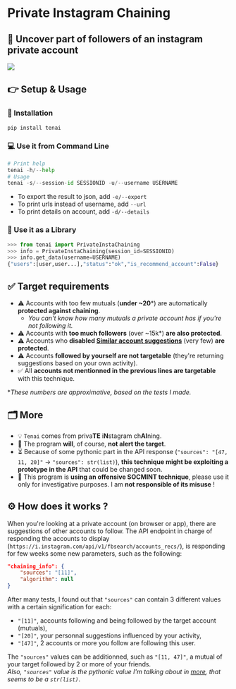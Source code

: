 # Private Instagram Chaining
## 🔮 Uncover part of followers of an instagram private account
![](./illustration.png)
## 👉 Setup & Usage
### 📲 Installation
```python
pip install tenai
```
### 💻 Use it from Command Line
```python
# Print help
tenai -h/--help
# Usage
tenai -s/--session-id SESSIONID -u/--username USERNAME
```
- To export the result to json, add `-e/--export`
- To print urls instead of username, add `--url`
- To print details on account, add `-d/--details`
### 📇 Use it as a Library
```python
>>> from tenai import PrivateInstaChaining
>>> info = PrivateInstaChaining(session_id=SESSIONID)
>>> info.get_data(username=USERNAME)
{"users":[user,user...],"status":"ok","is_recommend_account":False}
```
## ✅ Target requirements
- ⚠️ Accounts with too few mutuals (**under ~20***) are automatically **protected against chaining**.
    - _You can't know how many mutuals a private account has if you're not following it._
- ⚠️ Accounts with **too much followers** (over ~15k*) **are also protected**.
- ⚠️ Accounts who **disabled [Similar account suggestions](https://help.instagram.com/530450580417848)** (very few) **are protected**.
- ⚠️ Accounts **followed by yourself are not targetable** (they're returning suggestions based on your own activity).
- ✅ All **accounts not mentionned in the previous lines are targetable** with this technique.

*_These numbers are approximative, based on the tests I made._
## 🗂 More
- 💡 `Tenai` comes from priva**TE** i**N**stagram ch**AI**ning.
- 🤫 The program **will**, of course, **not alert the target**.
- ⏳ Because of some pythonic part in the API response (`"sources": "[47, 11, 20]"` -> `"sources": str(list)`), **this technique might be exploiting a prototype in the API** that could be changed soon.
- 👀 This program is **using an offensive SOCMINT technique**, please use it only for investigative purposes. I am **not responsible of its misuse** !
## ⚙️ How does it works ?
When you're looking at a private account (on browser or app), there are suggestions of other accounts to follow. The API endpoint in charge of responding the accounts to display (`https://i.instagram.com/api/v1/fbsearch/accounts_recs/`), is responding for few weeks some new parameters, such as the following:
```json
"chaining_info": {
    "sources": "[11]",
    "algorithm": null
}
```
After many tests, I found out that `"sources"` can contain 3 different values with a certain signification for each:
- `"[11]"`, accounts following and being followed by the target account (mutuals), 
- `"[20]"`, your personnal suggestions influenced by your activity, 
- `"[47]"`, 2 accounts or more you follow are following this user.

The `"sources"` values can be additionned, such as `"[11, 47]"`, a mutual of your target followed by 2 or more of your friends.\
_Also, `"sources"` value is the pythonic value I'm talking about in [more](https://github.com/novitae/Tenai#-more), that seems to be a `str(list)`_.